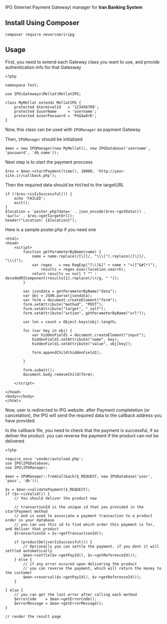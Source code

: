 IPG (Internet Payment Gateway) manager for **Iran Banking System**

Install Using Composer
------------

    composer require nevercom/iripg

Usage
-----
First, you need to extend each Gateway class you want to use, and provide authentication info for that Gatesway

    <?php
    
    namespace Test;
    
    use IPG\Gateways\Mellat\MellatIPG;
    
    class MyMellat extends MellatIPG {
        protected $terminalId   = '123456789';
        protected $userName     = 'username';
        protected $userPassword = 'P4$$w0rD';
    }
Now, this class can be used with `IPGManager` as payment Gateway.

Then, `IPGManager` should be initialized 

    $man = new IPGManager(new MyMellat(), new IPGDatabase('username', 'password', 'db_name'));

Next step is to start the payment proccess

    $res = $man->startPayment(time(), 10000, 'http://your-site.ir/callback.php');

Then the required data should be `POST`ed to the targetURL

    if (!$res->isIsSuccessful()) {
        echo 'FAILED';
        exit();
    }
    $location = 'poster.php?data=' . json_encode($res->getData()) . '&url=' . $res->getTargetUrl();
    header("Location: {$location}");

Here is a sample poster.php if you need one

    <html>
    <head>
        <script>
            function getParameterByName(name) {
                name = name.replace(/[\[]/, "\\\[").replace(/[\]]/, "\\\]");
                var regex   = new RegExp("[\\?&]" + name + "=([^&#]*)"),
                    results = regex.exec(location.search);
                return results == null ? "" : decodeURIComponent(results[1].replace(/\+/g, " "));
            }
    
            var jsondata = getParameterByName("data");
            var obj = JSON.parse(jsondata);
            var form = document.createElement("form");
            form.setAttribute("method", "POST");
            form.setAttribute("target", "_self");
            form.setAttribute("action", getParameterByName("url"));
    
            var len = count = Object.keys(obj).length;
    
            for (var key in obj) {
                var hiddenField1 = document.createElement("input");
                hiddenField1.setAttribute("name", key);
                hiddenField1.setAttribute("value", obj[key]);
    
                form.appendChild(hiddenField1);
    
            }
    
            form.submit();
            document.body.removeChild(form);
    
        </script>
    
    </head>
    <body></body>
    </html>
Now, user is redirected to IPG website. after Payment completetion (or cancelation), the IPG will send the required data to the callback address you have provided.

In the callback file, you need to check that the payment is successful, if so deliver the product. you can reverse the payment if the product can not be delivered

    <?php
    
    require_once 'vendor/autoload.php';
    use IPG\IPGDatabase;
    use IPG\IPGManager;
    
    $man = IPGManager::fromCallback($_REQUEST, new IPGDatabase('user', 'pass', 'db'));
    
    $v = $man->validatePayment($_REQUEST);
    if ($v->isValid()) {
        // You should deliver the product now
    
        // transactionId is the unique id that you provided in the startPayment method
        // and is used to associate a payment transaction to a product order in your database
        // you can use this id to find which order this payment is for, and deliver that product
        $transactionId = $v->getTransactionId();
    
        if (productDeliverIsSuccessful()) {
            // Optionally you can settle the payment, if you dont it will settled automatically
            $man->settle($v->getPayId(), $v->getReferenceId());
        } else {
            // if any error occured upon delivering the product
            // you can reverse the payment, which will return the money to the customer
            $man->reversal($v->getPayId(), $v->getReferenceId());
        }
    
    } else {
        // you can get the last error after calling each method
        $errorCode    = $man->getErrorCode();
        $errorMessage = $man->getErrorMessage();
    }
    
    // render the result page
